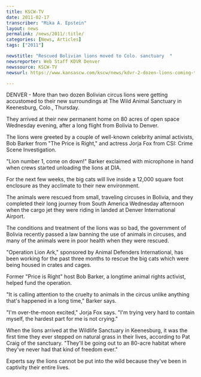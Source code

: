 ```yaml
---
title: KSCW-TV
date: 2011-02-17
transcriber: "Mika A. Epstein"
layout: news
permalink: /news/2011/:title/
categories: [News, Articles]
tags: ["2011"]

newstitle: "Rescued Bolivian lions moved to Colo. sanctuary  "
newsreporter: Web Staff KDVR Denver
newssource: KSCW-TV
newsurl: https://www.kansascw.com/kscw/news/kdvr-2-dozen-lions-coming-to-colorado-20110214,0,3636759.story

---
```


DENVER - More than two dozen Bolivian circus lions were getting accustomed to their new surroundings at The Wild Animal Sanctuary in Keenesburg, Colo., Thursday.

They arrived at their new permanent home on 80 acres of open space Wednesday evening, after a long flight from Bolivia to Denver.

The lions were greeted by a couple of well-known celebrity animal activists, Bob Barker from "The Price is Right," and actress Jorja Fox from CSI: Crime Scene Investigation.

"Lion number 1, come on down!" Barker exclaimed with microphone in hand when crews started unloading the lions at DIA.

For the next few weeks, the big cats will live inside a 12,000 square foot enclosure as they acclimate to their new environment.

The animals were rescued from small, traveling circuses in Bolivia, and they completed their long journey from South America Wednesday afternoon when the cargo jet they were riding in landed at Denver International Airport.

The conditions and treatment of the lions was so bad, the government of Bolivia recently passed a law banning the use of animals in circuses, and many of the animals were in poor health when they were rescued.

"Operation Lion Ark," sponsored by Animal Defenders International, has been working for the past three months to rescue the big cats which were being housed in crates and cages.

Former "Price is Right" host Bob Barker, a longtime animal rights activist, helped fund the operation.

"It is calling attention to the cruelty to animals in the circus unlike anything that's happened in a long time," Barker says.

"I'm over-the-moon excited," Jorja Fox says. "I'm trying very hard to contain myself, the hardest part for me is not crying."

When the lions arrived at the Wildlife Sanctuary in Keenesburg, it was the first time they ever stepped on natural grass in their lives, according to Pat Craig of the sanctuary. "They'll be going out to an 80-acre habitat where they've never had that kind of freedom ever."

Experts say the lions cannot be put into the wild because they've been in captivity their entire lives.
